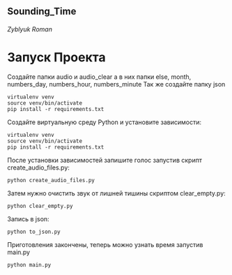 ## Sounding_Time
###### Zyblyuk Roman


# Запуск Проекта 
Создайте папки audio и audio_clear
а в них папки else, month, numbers_day, numbers_hour, numbers_minute
Так же создайте папку json
```
virtualenv venv
source venv/bin/activate
pip install -r requirements.txt
```
Создайте виртуальную среду Python и установите зависимости:
```
virtualenv venv
source venv/bin/activate
pip install -r requirements.txt
```

После установки зависимостей запишите голос запустив скрипт create_audio_files.py: 

```
python create_audio_files.py
```

Затем нужно очистить звук от лишней тишины скриптом clear_empty.py: 
```
python clear_empty.py
```

Запись в json: 
```
python to_json.py
```

Приготовления закончены, теперь можно узнать время запустив main.py
```
python main.py
```
